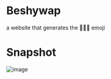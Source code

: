 # Beshywap
a website that generates the 🤸🏻‍♀️ emoji 
# Snapshot

![image](https://github.com/jedelacruz/Beshywap/assets/93860350/92b03da2-d8cd-46bc-9ef1-4de4a4809006)

